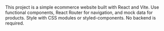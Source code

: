 <!-- Use this file to provide workspace-specific custom instructions to Copilot. For more details, visit https://code.visualstudio.com/docs/copilot/copilot-customization#_use-a-githubcopilotinstructionsmd-file -->

This project is a simple ecommerce website built with React and Vite. Use functional components, React Router for navigation, and mock data for products. Style with CSS modules or styled-components. No backend is required.

